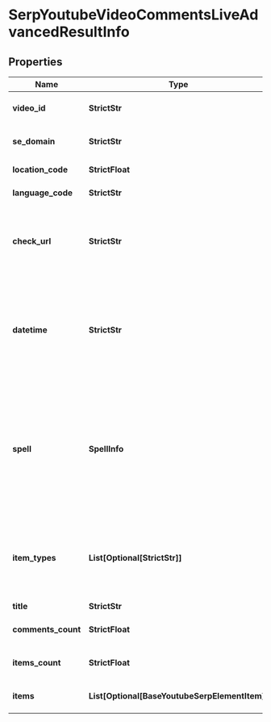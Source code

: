 # SerpYoutubeVideoCommentsLiveAdvancedResultInfo


## Properties

| Name | Type | Description | Notes |
|------------ | ------------- | ------------- | -------------|
**video_id** | **StrictStr** | ID of the video received in a POST array |[optional]|
**se_domain** | **StrictStr** | search engine domain in a POST array |[optional]|
**location_code** | **StrictFloat** | location code in a POST array |[optional]|
**language_code** | **StrictStr** | language code in a POST array |[optional]|
**check_url** | **StrictStr** | direct URL to search engine results<br>you can use it to make sure that we provided accurate results |[optional]|
**datetime** | **StrictStr** | date and time when the result was received<br>in the UTC format: “yyyy-mm-dd hh-mm-ss +00:00”<br>example:<br>2019-11-15 12:57:46 +00:00 |[optional]|
**spell** | **SpellInfo** | autocorrection of the search engine<br>if the search engine provided results for a keyword that was corrected, we will specify the keyword corrected by the search engine and the type of autocorrection |[optional]|
**item_types** | **List[Optional[StrictStr]]** | types of search results in SERP<br>contains types of search results (items) found in SERP.<br>possible item:<br>youtube_comment |[optional]|
**title** | **StrictStr** | title of the video |[optional]|
**comments_count** | **StrictFloat** | number of comments on the video |[optional]|
**items_count** | **StrictFloat** | the number of results returned in the items array |[optional]|
**items** | **List[Optional[BaseYoutubeSerpElementItem]]** | elements of search results found in SERP |[optional]|
